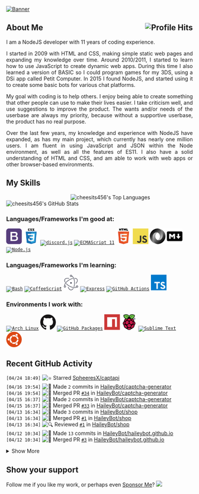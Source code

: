 [![Banner][banner-img]][banner-link]

<h2>About Me <img align="right" alt="Profile Hits" src="https://komarev.com/ghpvc/?username=cheesits456&style=flat-square"></h2>

<p align="justify">I am a NodeJS developer with 11 years of coding experience.</p>

<p align="justify">I started in 2009 with HTML and CSS, making simple static web pages and expanding my knowledge over time. Around 2010/2011, I started to learn how to use JavaScript to create dynamic web apps. During this time I also learned a version of BASIC so I could program games for my 3DS, using a DSi app called Petit Computer. In 2015 I found NodeJS, and started using it to create some basic bots for various chat platforms.</p>

<p align="justify">My goal with coding is to help others. I enjoy being able to create something that other people can use to make their lives easier. I take criticism well, and use suggestions to improve the product. The wants and/or needs of the userbase are always my priority, because without a supportive userbase, the product has no real purpose.</p>

<p align="justify">Over the last few years, my knowledge and experience with NodeJS have expanded, as has my main project, which currently has nearly one million users. I am fluent in using JavaScript and JSON within the Node environment, as well as all the features of ES11. I also have a solid understanding of HTML and CSS, and am able to work with web apps or other browser-based environments.</p>

## My Skills

<img src="https://cheesits456-readme-stats.vercel.app/api/top-langs?username=cheesits456&layout=compact&card_width=275" alt="cheesits456's Top Languages" align="right" width="330">

![cheesits456's GitHub Stats][github-stats-img]

### Languages/Frameworks I'm good at:

<code><a href="https://getbootstrap.com"><img alt="Bootstrap" title="Bootstrap" src="https://raw.githubusercontent.com/github/explore/80688e429a7d4ef2fca1e82350fe8e3517d3494d/topics/bootstrap/bootstrap.png" height="42"></a></code>
<code><a href="https://www.w3.org/Style/CSS/Overview.en.html"><img alt="CSS 3" title="CSS 3" src="https://raw.githubusercontent.com/github/explore/80688e429a7d4ef2fca1e82350fe8e3517d3494d/topics/css/css.png" height="42"></a></code>
<code><a href="https://discord.js.org"><img alt="discord.js" title="discord.js" src="https://avatars0.githubusercontent.com/u/26492485" height="42"></a></code>
<code><a href="https://en.wikipedia.org/wiki/ECMAScript"><img alt="ECMAScript 11" title="ECMAScript 11" src="https://github.com/cheesits456/cheesits456/raw/master/icons/ecmascript.png" height="42"></a></code>
<code><a href="https://en.wikipedia.org/wiki/HTML"><img alt="HTML 5" title="HTML 5" src="https://raw.githubusercontent.com/github/explore/80688e429a7d4ef2fca1e82350fe8e3517d3494d/topics/html/html.png" height="42"></a></code>
<code><a href="https://developer.mozilla.org/en-US/docs/Web/JavaScript"><img alt="JavaScript" title="JavaScript" src="https://raw.githubusercontent.com/github/explore/80688e429a7d4ef2fca1e82350fe8e3517d3494d/topics/javascript/javascript.png" height="42"></a></code>
<code><a href="http://www.json.org"><img alt="JSON" title="JSON" src="https://raw.githubusercontent.com/github/explore/80688e429a7d4ef2fca1e82350fe8e3517d3494d/topics/json/json.png" height="42"></a></code>
<code><a href="https://daringfireball.net/projects/markdown"><img alt="Markdown" title="Markdown" src="https://raw.githubusercontent.com/github/explore/80688e429a7d4ef2fca1e82350fe8e3517d3494d/topics/markdown/markdown.png" height="42"></a></code>
<code><a href="https://nodejs.org/en/"><img alt="Node.js" title="Node.js" src="https://github.com/cheesits456/cheesits456/raw/master/icons/node.png" height="42"></a></code>

### Languages/Frameworks I'm learning:

<code><a href="https://www.gnu.org/software/bash"><img alt="Bash" title="Bash" src="https://github.com/cheesits456/cheesits456/raw/master/icons/bash.png" height="42"></a></code>
<code><a href="http://coffeescript.org/"><img alt="CoffeeScript" title="CoffeeScript" src="https://github.com/cheesits456/cheesits456/raw/master/icons/coffeescript.png" height="42"></a></code>
<code><a href="https://www.electronjs.org/"><img alt="Electron" title="Electron" src="https://raw.githubusercontent.com/github/explore/80688e429a7d4ef2fca1e82350fe8e3517d3494d/topics/electron/electron.png" height="42"></a></code>
<code><a href="https://expressjs.com"><img alt="Express" title="Express" src="https://github.com/cheesits456/cheesits456/raw/master/icons/express.png" height="42"></a></code>
<code><a href="https://github.com/features/actions"><img alt="GitHub Actions" title="GitHub Actions" src="https://avatars0.githubusercontent.com/u/44036562" height="42"></a></code>
<code><a href="https://www.typescriptlang.org"><img alt="TypeScript" title="TypeScript" src="https://raw.githubusercontent.com/github/explore/80688e429a7d4ef2fca1e82350fe8e3517d3494d/topics/typescript/typescript.png" height="42"></a></code>

### Environments I work with:

<code><a href="https://www.archlinux.org/"><img alt="Arch Linux" title="Arch Linux" src="https://github.com/cheesits456/cheesits456/raw/master/icons/arch.png" height="42"></a></code>
<code><a href="https://github.com/"><img alt="GitHub" title="GitHub" src="https://raw.githubusercontent.com/github/explore/78df643247d429f6cc873026c0622819ad797942/topics/github/github.png" height="42"></a></code>
<code><a href="https://github.com/features/packages"><img alt="GitHub Packages" title="GitHub Packages" src="https://github.com/cheesits456/cheesits456/raw/master/icons/packages.png" height="42"></a></code>
<code><a href="https://www.npmjs.com"><img alt="NPM" title="NPM" src="https://raw.githubusercontent.com/github/explore/80688e429a7d4ef2fca1e82350fe8e3517d3494d/topics/npm/npm.png" height="42"></a></code>
<code><a href="https://www.raspberrypi.org"><img alt="Raspberry Pi" title="Raspberry Pi" src="https://raw.githubusercontent.com/github/explore/80688e429a7d4ef2fca1e82350fe8e3517d3494d/topics/raspberry-pi/raspberry-pi.png" height="42"></a></code>
<code><a href="https://www.sublimetext.com/"><img alt="Sublime Text" title="Sublime Text" src="https://avatars1.githubusercontent.com/u/684879?s=200&v=4" height="42"></a></code>
<code><a href="https://ubuntu.com/"><img alt="Ubuntu" title="Ubuntu" src="https://raw.githubusercontent.com/github/explore/80688e429a7d4ef2fca1e82350fe8e3517d3494d/topics/ubuntu/ubuntu.png" height="42"></a></code>

## Recent GitHub Activity

<!--START_SECTION:activity-->
`[04/24 18:49]` <img alt="⭐" src="https://github.com/cheesits456/github-activity-readme/raw/master/icons/star.png" align="top" height="18"> Starred [SpheeresX/captapi](https://github.com/SpheeresX/captapi)  
`[04/16 19:54]` <img alt="📝" src="https://github.com/cheesits456/github-activity-readme/raw/master/icons/commit.png" align="top" height="18"> Made `2` commits in [HaileyBot/captcha-generator](https://github.com/HaileyBot/captcha-generator)  
`[04/16 19:54]` <img alt="🎉" src="https://github.com/cheesits456/github-activity-readme/raw/master/icons/merge.png" align="top" height="18"> Merged PR [`#34`](https://github.com//HaileyBot/captcha-generator/pull/34 'Bump @types/node from 14.14.39 to 14.14.41') in [HaileyBot/captcha-generator](https://github.com/HaileyBot/captcha-generator)  
`[04/15 16:37]` <img alt="📝" src="https://github.com/cheesits456/github-activity-readme/raw/master/icons/commit.png" align="top" height="18"> Made `2` commits in [HaileyBot/captcha-generator](https://github.com/HaileyBot/captcha-generator)  
`[04/15 16:37]` <img alt="🎉" src="https://github.com/cheesits456/github-activity-readme/raw/master/icons/merge.png" align="top" height="18"> Merged PR [`#33`](https://github.com//HaileyBot/captcha-generator/pull/33 'Bump @types/node from 14.14.37 to 14.14.39') in [HaileyBot/captcha-generator](https://github.com/HaileyBot/captcha-generator)  
`[04/13 16:34]` <img alt="📝" src="https://github.com/cheesits456/github-activity-readme/raw/master/icons/commit.png" align="top" height="18"> Made `3` commits in [HaileyBot/shop](https://github.com/HaileyBot/shop)  
`[04/13 16:34]` <img alt="🎉" src="https://github.com/cheesits456/github-activity-readme/raw/master/icons/merge.png" align="top" height="18"> Merged PR [`#1`](https://github.com//HaileyBot/shop/pull/1 'optimizations') in [HaileyBot/shop](https://github.com/HaileyBot/shop)  
`[04/13 16:34]` <img alt="🔍" src="https://github.com/cheesits456/github-activity-readme/raw/master/icons/review.png" align="top" height="18"> Reviewed [`#1`](https://github.com//HaileyBot/shop/pull/1 'optimizations') in [HaileyBot/shop](https://github.com/HaileyBot/shop)  
`[04/12 10:34]` <img alt="📝" src="https://github.com/cheesits456/github-activity-readme/raw/master/icons/commit.png" align="top" height="18"> Made `13` commits in [HaileyBot/haileybot.github.io](https://github.com/HaileyBot/haileybot.github.io)  
`[04/12 10:34]` <img alt="🎉" src="https://github.com/cheesits456/github-activity-readme/raw/master/icons/merge.png" align="top" height="18"> Merged PR [`#3`](https://github.com//HaileyBot/haileybot.github.io/pull/3 'optimizations') in [HaileyBot/haileybot.github.io](https://github.com/HaileyBot/haileybot.github.io)  

<details><summary>Show More</summary>

`[04/12 10:34]` <img alt="🔍" src="https://github.com/cheesits456/github-activity-readme/raw/master/icons/review.png" align="top" height="18"> Reviewed [`#3`](https://github.com//HaileyBot/haileybot.github.io/pull/3 'optimizations') in [HaileyBot/haileybot.github.io](https://github.com/HaileyBot/haileybot.github.io)  
`[04/10 21:50]` <img alt="⭐" src="https://github.com/cheesits456/github-activity-readme/raw/master/icons/star.png" align="top" height="18"> Starred [SpheeresX/rms-letters](https://github.com/SpheeresX/rms-letters)  
`[04/08 10:46]` <img alt="🎉" src="https://github.com/cheesits456/github-activity-readme/raw/master/icons/merge.png" align="top" height="18"> Merged PR [`#32`](https://github.com//HaileyBot/captcha-generator/pull/32 'Bump typescript from 4.2.3 to 4.2.4') in [HaileyBot/captcha-generator](https://github.com/HaileyBot/captcha-generator)  
`[04/08 10:46]` <img alt="📝" src="https://github.com/cheesits456/github-activity-readme/raw/master/icons/commit.png" align="top" height="18"> Made `2` commits in [HaileyBot/captcha-generator](https://github.com/HaileyBot/captcha-generator)  
`[04/05 07:02]` <img alt="📝" src="https://github.com/cheesits456/github-activity-readme/raw/master/icons/commit.png" align="top" height="18"> Made `2` commits in [cheesits456/discord-ssh-bot](https://github.com/cheesits456/discord-ssh-bot)  
`[04/05 07:02]` <img alt="🎉" src="https://github.com/cheesits456/github-activity-readme/raw/master/icons/merge.png" align="top" height="18"> Merged PR [`#16`](https://github.com//cheesits456/discord-ssh-bot/pull/16 'Bump discord.js from 12.5.2 to 12.5.3') in [cheesits456/discord-ssh-bot](https://github.com/cheesits456/discord-ssh-bot)  
`[04/01 11:22]` <img alt="🏷" src="https://github.com/cheesits456/github-activity-readme/raw/master/icons/release.png" align="top" height="18"> Released [`v1.7.0`](https://github.com/HaileyBot/captcha-generator/releases/tag/v1.7.0) in [HaileyBot/captcha-generator](https://github.com/HaileyBot/captcha-generator)  
`[04/01 11:19]` <img alt="📝" src="https://github.com/cheesits456/github-activity-readme/raw/master/icons/commit.png" align="top" height="18"> Made `2` commits in [HaileyBot/captcha-generator](https://github.com/HaileyBot/captcha-generator)  
`[04/01 11:14]` <img alt="📝" src="https://github.com/cheesits456/github-activity-readme/raw/master/icons/commit.png" align="top" height="18"> Made `2` commits in [cheesits456/discord-ssh-bot](https://github.com/cheesits456/discord-ssh-bot)  
`[04/01 11:14]` <img alt="🎉" src="https://github.com/cheesits456/github-activity-readme/raw/master/icons/merge.png" align="top" height="18"> Merged PR [`#15`](https://github.com//cheesits456/discord-ssh-bot/pull/15 'Bump discord.js from 12.5.1 to 12.5.2') in [cheesits456/discord-ssh-bot](https://github.com/cheesits456/discord-ssh-bot)  
`[03/31 10:44]` <img alt="⭐" src="https://github.com/cheesits456/github-activity-readme/raw/master/icons/star.png" align="top" height="18"> Starred [geon/geon.github.com](https://github.com/geon/geon.github.com)  
`[03/29 09:49]` <img alt="📝" src="https://github.com/cheesits456/github-activity-readme/raw/master/icons/commit.png" align="top" height="18"> Made `2` commits in [HaileyBot/captcha-generator](https://github.com/HaileyBot/captcha-generator)  
`[03/29 09:49]` <img alt="🎉" src="https://github.com/cheesits456/github-activity-readme/raw/master/icons/merge.png" align="top" height="18"> Merged PR [`#31`](https://github.com//HaileyBot/captcha-generator/pull/31 'Bump @types/node from 14.14.36 to 14.14.37') in [HaileyBot/captcha-generator](https://github.com/HaileyBot/captcha-generator)  
`[03/27 22:52]` <img alt="📝" src="https://github.com/cheesits456/github-activity-readme/raw/master/icons/commit.png" align="top" height="18"> Made `2` commits in [HaileyBot/captcha-generator](https://github.com/HaileyBot/captcha-generator)  
`[03/27 22:52]` <img alt="🎉" src="https://github.com/cheesits456/github-activity-readme/raw/master/icons/merge.png" align="top" height="18"> Merged PR [`#30`](https://github.com//HaileyBot/captcha-generator/pull/30 'Bump @types/node from 14.14.35 to 14.14.36') in [HaileyBot/captcha-generator](https://github.com/HaileyBot/captcha-generator)  
`[03/23 12:05]` <img alt="📝" src="https://github.com/cheesits456/github-activity-readme/raw/master/icons/commit.png" align="top" height="18"> Made `2` commits in [cheesits456/discord-ssh-bot](https://github.com/cheesits456/discord-ssh-bot)  
`[03/23 12:05]` <img alt="🎉" src="https://github.com/cheesits456/github-activity-readme/raw/master/icons/merge.png" align="top" height="18"> Merged PR [`#14`](https://github.com//cheesits456/discord-ssh-bot/pull/14 'Bump semver from 7.3.4 to 7.3.5') in [cheesits456/discord-ssh-bot](https://github.com/cheesits456/discord-ssh-bot)  
`[03/22 16:24]` <img alt="📝" src="https://github.com/cheesits456/github-activity-readme/raw/master/icons/commit.png" align="top" height="18"> Made `2` commits in [HaileyBot/captcha-generator](https://github.com/HaileyBot/captcha-generator)  
`[03/22 16:24]` <img alt="🎉" src="https://github.com/cheesits456/github-activity-readme/raw/master/icons/merge.png" align="top" height="18"> Merged PR [`#29`](https://github.com//HaileyBot/captcha-generator/pull/29 'Bump @types/mocha from 8.2.1 to 8.2.2') in [HaileyBot/captcha-generator](https://github.com/HaileyBot/captcha-generator)  
`[03/22 04:08]` <img alt="🏷" src="https://github.com/cheesits456/github-activity-readme/raw/master/icons/release.png" align="top" height="18"> Released [`v1.6.3`](https://github.com/HaileyBot/captcha-generator/releases/tag/v1.6.3) in [HaileyBot/captcha-generator](https://github.com/HaileyBot/captcha-generator)  
`[03/22 04:07]` <img alt="📝" src="https://github.com/cheesits456/github-activity-readme/raw/master/icons/commit.png" align="top" height="18"> Made `1` commit in [HaileyBot/captcha-generator](https://github.com/HaileyBot/captcha-generator)  
`[03/22 04:06]` <img alt="🏷" src="https://github.com/cheesits456/github-activity-readme/raw/master/icons/release.png" align="top" height="18"> Released [`v1.6.2`](https://github.com/HaileyBot/captcha-generator/releases/tag/v1.6.2) in [HaileyBot/captcha-generator](https://github.com/HaileyBot/captcha-generator)  
`[03/22 04:05]` <img alt="📝" src="https://github.com/cheesits456/github-activity-readme/raw/master/icons/commit.png" align="top" height="18"> Made `1` commit in [HaileyBot/captcha-generator](https://github.com/HaileyBot/captcha-generator)  
`[03/16 06:44]` <img alt="🎉" src="https://github.com/cheesits456/github-activity-readme/raw/master/icons/merge.png" align="top" height="18"> Merged PR [`#28`](https://github.com//HaileyBot/captcha-generator/pull/28 'Bump @types/node from 14.14.34 to 14.14.35') in [HaileyBot/captcha-generator](https://github.com/HaileyBot/captcha-generator)  
`[03/16 06:44]` <img alt="📝" src="https://github.com/cheesits456/github-activity-readme/raw/master/icons/commit.png" align="top" height="18"> Made `4` commits in [HaileyBot/captcha-generator](https://github.com/HaileyBot/captcha-generator)  
`[03/15 23:29]` <img alt="🎉" src="https://github.com/cheesits456/github-activity-readme/raw/master/icons/merge.png" align="top" height="18"> Merged PR [`#27`](https://github.com//HaileyBot/captcha-generator/pull/27 'Bump @types/node from 14.14.33 to 14.14.34') in [HaileyBot/captcha-generator](https://github.com/HaileyBot/captcha-generator)  
`[03/15 23:28]` <img alt="📝" src="https://github.com/cheesits456/github-activity-readme/raw/master/icons/commit.png" align="top" height="18"> Made `2` commits in [HaileyBot/captcha-generator](https://github.com/HaileyBot/captcha-generator)  
`[03/15 23:28]` <img alt="🎉" src="https://github.com/cheesits456/github-activity-readme/raw/master/icons/merge.png" align="top" height="18"> Merged PR [`#26`](https://github.com//HaileyBot/captcha-generator/pull/26 'Bump mocha from 8.3.1 to 8.3.2') in [HaileyBot/captcha-generator](https://github.com/HaileyBot/captcha-generator)  
`[03/14 10:57]` <img alt="📝" src="https://github.com/cheesits456/github-activity-readme/raw/master/icons/commit.png" align="top" height="18"> Made `1` commit in [cheesits456/ReactionPics](https://github.com/cheesits456/ReactionPics)  
`[03/11 22:46]` <img alt="📝" src="https://github.com/cheesits456/github-activity-readme/raw/master/icons/commit.png" align="top" height="18"> Made `1` commit in [HaileyBot/haileybot.github.io](https://github.com/HaileyBot/haileybot.github.io)  
`[03/10 06:55]` <img alt="📝" src="https://github.com/cheesits456/github-activity-readme/raw/master/icons/commit.png" align="top" height="18"> Made `2` commits in [HaileyBot/captcha-generator](https://github.com/HaileyBot/captcha-generator)  
`[03/10 06:55]` <img alt="🎉" src="https://github.com/cheesits456/github-activity-readme/raw/master/icons/merge.png" align="top" height="18"> Merged PR [`#25`](https://github.com//HaileyBot/captcha-generator/pull/25 'Bump @types/node from 14.14.32 to 14.14.33') in [HaileyBot/captcha-generator](https://github.com/HaileyBot/captcha-generator)  
`[03/08 08:12]` <img alt="📝" src="https://github.com/cheesits456/github-activity-readme/raw/master/icons/commit.png" align="top" height="18"> Made `2` commits in [HaileyBot/captcha-generator](https://github.com/HaileyBot/captcha-generator)  
`[03/08 08:12]` <img alt="🎉" src="https://github.com/cheesits456/github-activity-readme/raw/master/icons/merge.png" align="top" height="18"> Merged PR [`#24`](https://github.com//HaileyBot/captcha-generator/pull/24 'Bump @types/node from 14.14.31 to 14.14.32') in [HaileyBot/captcha-generator](https://github.com/HaileyBot/captcha-generator)  
`[03/08 08:12]` <img alt="📝" src="https://github.com/cheesits456/github-activity-readme/raw/master/icons/commit.png" align="top" height="18"> Made `2` commits in [HaileyBot/captcha-generator](https://github.com/HaileyBot/captcha-generator)  
`[03/08 08:12]` <img alt="🎉" src="https://github.com/cheesits456/github-activity-readme/raw/master/icons/merge.png" align="top" height="18"> Merged PR [`#23`](https://github.com//HaileyBot/captcha-generator/pull/23 'Bump mocha from 8.3.0 to 8.3.1') in [HaileyBot/captcha-generator](https://github.com/HaileyBot/captcha-generator)  
`[03/06 23:05]` <img alt="📝" src="https://github.com/cheesits456/github-activity-readme/raw/master/icons/commit.png" align="top" height="18"> Made `2` commits in <span title="Private Repo">`🔒MHSSupport/vortex-music`</span>  
`[03/06 18:26]` <img alt="📝" src="https://github.com/cheesits456/github-activity-readme/raw/master/icons/commit.png" align="top" height="18"> Made `2` commits in [HaileyBot/captcha-generator](https://github.com/HaileyBot/captcha-generator)  
`[03/06 18:26]` <img alt="🎉" src="https://github.com/cheesits456/github-activity-readme/raw/master/icons/merge.png" align="top" height="18"> Merged PR [`#22`](https://github.com//HaileyBot/captcha-generator/pull/22 'Bump typescript from 4.2.2 to 4.2.3') in [HaileyBot/captcha-generator](https://github.com/HaileyBot/captcha-generator)  
`[03/04 19:12]` <img alt="📝" src="https://github.com/cheesits456/github-activity-readme/raw/master/icons/commit.png" align="top" height="18"> Made `6` commits in <span title="Private Repo">`🔒MHSSupport/vortex-music`</span>  
`[03/03 18:59]` <img alt="⭐" src="https://github.com/cheesits456/github-activity-readme/raw/master/icons/star.png" align="top" height="18"> Starred <span title="Private Repo">`🔒MHSSupport/vortex-music`</span>  
`[03/02 20:39]` <img alt="❗️" src="https://github.com/cheesits456/github-activity-readme/raw/master/icons/issue.png" align="top" height="18"> Opened issue [`#30`](https://github.com//cheesits456/ReactionPics/issues/30 'add "right" and "wrong" images') in [cheesits456/ReactionPics](https://github.com/cheesits456/ReactionPics)  
`[03/02 19:22]` <img alt="📝" src="https://github.com/cheesits456/github-activity-readme/raw/master/icons/commit.png" align="top" height="18"> Made `1` commit in [cheesits456/ReactionPics](https://github.com/cheesits456/ReactionPics)  
`[03/02 16:03]` <img alt="📝" src="https://github.com/cheesits456/github-activity-readme/raw/master/icons/commit.png" align="top" height="18"> Made `2` commits in [HaileyBot/captcha-generator](https://github.com/HaileyBot/captcha-generator)  
`[03/02 16:03]` <img alt="🎉" src="https://github.com/cheesits456/github-activity-readme/raw/master/icons/merge.png" align="top" height="18"> Merged PR [`#21`](https://github.com//HaileyBot/captcha-generator/pull/21 'Bump canvas from 2.6.1 to 2.7.0') in [HaileyBot/captcha-generator](https://github.com/HaileyBot/captcha-generator)  
`[02/26 11:19]` <img alt="📝" src="https://github.com/cheesits456/github-activity-readme/raw/master/icons/commit.png" align="top" height="18"> Made `2` commits in [HaileyBot/vote.haileybot.com](https://github.com/HaileyBot/vote.haileybot.com)  
`[02/24 12:53]` <img alt="📝" src="https://github.com/cheesits456/github-activity-readme/raw/master/icons/commit.png" align="top" height="18"> Made `2` commits in [HaileyBot/captcha-generator](https://github.com/HaileyBot/captcha-generator)  
`[02/24 12:53]` <img alt="🎉" src="https://github.com/cheesits456/github-activity-readme/raw/master/icons/merge.png" align="top" height="18"> Merged PR [`#20`](https://github.com//HaileyBot/captcha-generator/pull/20 'Bump typescript from 4.1.5 to 4.2.2') in [HaileyBot/captcha-generator](https://github.com/HaileyBot/captcha-generator)  
`[02/23 04:22]` <img alt="⭐" src="https://github.com/cheesits456/github-activity-readme/raw/master/icons/star.png" align="top" height="18"> Starred [HaileyBot/vote.haileybot.com](https://github.com/HaileyBot/vote.haileybot.com)  
`[02/22 19:25]` <img alt="📝" src="https://github.com/cheesits456/github-activity-readme/raw/master/icons/commit.png" align="top" height="18"> Made `10` commits in [HaileyBot/vote.haileybot.com](https://github.com/HaileyBot/vote.haileybot.com)  
`[02/22 18:40]` <img alt="📂" src="https://github.com/cheesits456/github-activity-readme/raw/master/icons/create-branch.png" align="top" height="18"> Created branch [`main`](https://github.com/HaileyBot/vote.haileybot.com/tree/main) in [HaileyBot/vote.haileybot.com](https://github.com/HaileyBot/vote.haileybot.com)  
`[02/22 18:40]` <img alt="➕" src="https://github.com/cheesits456/github-activity-readme/raw/master/icons/create-repo.png" align="top" height="18"> Created repository [HaileyBot/vote.haileybot.com](https://github.com/HaileyBot/vote.haileybot.com)  
`[02/22 11:06]` <img alt="📝" src="https://github.com/cheesits456/github-activity-readme/raw/master/icons/commit.png" align="top" height="18"> Made `1` commit in [HaileyBot/haileybot.github.io](https://github.com/HaileyBot/haileybot.github.io)  
`[02/22 10:59]` <img alt="📝" src="https://github.com/cheesits456/github-activity-readme/raw/master/icons/commit.png" align="top" height="18"> Made `2` commits in [HaileyBot/captcha-generator](https://github.com/HaileyBot/captcha-generator)  
`[02/22 10:59]` <img alt="🎉" src="https://github.com/cheesits456/github-activity-readme/raw/master/icons/merge.png" align="top" height="18"> Merged PR [`#19`](https://github.com//HaileyBot/captcha-generator/pull/19 'Bump @types/node from 14.14.30 to 14.14.31') in [HaileyBot/captcha-generator](https://github.com/HaileyBot/captcha-generator)  
`[02/22 00:15]` <img alt="📝" src="https://github.com/cheesits456/github-activity-readme/raw/master/icons/commit.png" align="top" height="18"> Made `1` commit in [HaileyBot/haileybot.github.io](https://github.com/HaileyBot/haileybot.github.io)  
`[02/21 23:53]` <img alt="⭐" src="https://github.com/cheesits456/github-activity-readme/raw/master/icons/star.png" align="top" height="18"> Starred [SpheeresX/puthon](https://github.com/SpheeresX/puthon)  
`[02/21 23:15]` <img alt="📝" src="https://github.com/cheesits456/github-activity-readme/raw/master/icons/commit.png" align="top" height="18"> Made `1` commit in [HaileyBot/haileybot.github.io](https://github.com/HaileyBot/haileybot.github.io)  
`[02/21 19:25]` <img alt="📝" src="https://github.com/cheesits456/github-activity-readme/raw/master/icons/commit.png" align="top" height="18"> Made `4` commits in [cheesits456/ReactionPics](https://github.com/cheesits456/ReactionPics)  
`[02/21 18:32]` <img alt="❗️" src="https://github.com/cheesits456/github-activity-readme/raw/master/icons/issue.png" align="top" height="18"> Closed issue [`#29`](https://github.com//cheesits456/ReactionPics/issues/29 'add "yikes" image') in [cheesits456/ReactionPics](https://github.com/cheesits456/ReactionPics)  
`[02/21 18:32]` <img alt="❗️" src="https://github.com/cheesits456/github-activity-readme/raw/master/icons/issue.png" align="top" height="18"> Closed issue [`#28`](https://github.com//cheesits456/ReactionPics/issues/28 'add "yeah" image') in [cheesits456/ReactionPics](https://github.com/cheesits456/ReactionPics)  
`[02/21 18:32]` <img alt="❗️" src="https://github.com/cheesits456/github-activity-readme/raw/master/icons/issue.png" align="top" height="18"> Closed issue [`#27`](https://github.com//cheesits456/ReactionPics/issues/27 'add "nice" image') in [cheesits456/ReactionPics](https://github.com/cheesits456/ReactionPics)  
`[02/21 18:32]` <img alt="🗣" src="https://github.com/cheesits456/github-activity-readme/raw/master/icons/comment.png" align="top" height="18"> Commented on [`#27`](https://github.com//cheesits456/ReactionPics/issues/27 'add "nice" image') in [cheesits456/ReactionPics](https://github.com/cheesits456/ReactionPics)  
`[02/21 18:32]` <img alt="❗️" src="https://github.com/cheesits456/github-activity-readme/raw/master/icons/issue.png" align="top" height="18"> Closed issue [`#26`](https://github.com//cheesits456/ReactionPics/issues/26 'Add "oh" image') in [cheesits456/ReactionPics](https://github.com/cheesits456/ReactionPics)  
`[02/21 18:31]` <img alt="❗️" src="https://github.com/cheesits456/github-activity-readme/raw/master/icons/issue.png" align="top" height="18"> Closed issue [`#23`](https://github.com//cheesits456/ReactionPics/issues/23 'Add "same" image') in [cheesits456/ReactionPics](https://github.com/cheesits456/ReactionPics)  
`[02/21 18:31]` <img alt="❗️" src="https://github.com/cheesits456/github-activity-readme/raw/master/icons/issue.png" align="top" height="18"> Closed issue [`#22`](https://github.com//cheesits456/ReactionPics/issues/22 'add slowclap image') in [cheesits456/ReactionPics](https://github.com/cheesits456/ReactionPics)  
`[02/21 18:31]` <img alt="❗️" src="https://github.com/cheesits456/github-activity-readme/raw/master/icons/issue.png" align="top" height="18"> Closed issue [`#18`](https://github.com//cheesits456/ReactionPics/issues/18 'add a wave image') in [cheesits456/ReactionPics](https://github.com/cheesits456/ReactionPics)  
`[02/21 18:31]` <img alt="❗️" src="https://github.com/cheesits456/github-activity-readme/raw/master/icons/issue.png" align="top" height="18"> Closed issue [`#14`](https://github.com//cheesits456/ReactionPics/issues/14 'Add "no u" image') in [cheesits456/ReactionPics](https://github.com/cheesits456/ReactionPics)  
`[02/21 18:31]` <img alt="❗️" src="https://github.com/cheesits456/github-activity-readme/raw/master/icons/issue.png" align="top" height="18"> Closed issue [`#10`](https://github.com//cheesits456/ReactionPics/issues/10 'Add "rip"') in [cheesits456/ReactionPics](https://github.com/cheesits456/ReactionPics)  
`[02/21 18:31]` <img alt="❗️" src="https://github.com/cheesits456/github-activity-readme/raw/master/icons/issue.png" align="top" height="18"> Closed issue [`#5`](https://github.com//cheesits456/ReactionPics/issues/5 'Add "yum"/"yummy"') in [cheesits456/ReactionPics](https://github.com/cheesits456/ReactionPics)  
`[02/21 18:30]` <img alt="📝" src="https://github.com/cheesits456/github-activity-readme/raw/master/icons/commit.png" align="top" height="18"> Made `9` commits in [cheesits456/ReactionPics](https://github.com/cheesits456/ReactionPics)  
`[02/21 17:47]` <img alt="❗️" src="https://github.com/cheesits456/github-activity-readme/raw/master/icons/issue.png" align="top" height="18"> Opened issue [`#29`](https://github.com//cheesits456/ReactionPics/issues/29 'add "yikes" image') in [cheesits456/ReactionPics](https://github.com/cheesits456/ReactionPics)  
`[02/21 17:35]` <img alt="❗️" src="https://github.com/cheesits456/github-activity-readme/raw/master/icons/issue.png" align="top" height="18"> Opened issue [`#28`](https://github.com//cheesits456/ReactionPics/issues/28 'add "yeah" image') in [cheesits456/ReactionPics](https://github.com/cheesits456/ReactionPics)  
`[02/21 17:28]` <img alt="❗️" src="https://github.com/cheesits456/github-activity-readme/raw/master/icons/issue.png" align="top" height="18"> Opened issue [`#27`](https://github.com//cheesits456/ReactionPics/issues/27 'add "nice" image') in [cheesits456/ReactionPics](https://github.com/cheesits456/ReactionPics)  
`[02/21 17:27]` <img alt="❗️" src="https://github.com/cheesits456/github-activity-readme/raw/master/icons/issue.png" align="top" height="18"> Opened issue [`#26`](https://github.com//cheesits456/ReactionPics/issues/26 'Add "oh" image') in [cheesits456/ReactionPics](https://github.com/cheesits456/ReactionPics)  
`[02/21 14:14]` <img alt="❗️" src="https://github.com/cheesits456/github-activity-readme/raw/master/icons/issue.png" align="top" height="18"> Closed issue [`#25`](https://github.com//cheesits456/ReactionPics/issues/25 'Add "fuck" image') in [cheesits456/ReactionPics](https://github.com/cheesits456/ReactionPics)  
`[02/21 14:13]` <img alt="❗️" src="https://github.com/cheesits456/github-activity-readme/raw/master/icons/issue.png" align="top" height="18"> Closed issue [`#24`](https://github.com//cheesits456/ReactionPics/issues/24 'Add "victory" image') in [cheesits456/ReactionPics](https://github.com/cheesits456/ReactionPics)  
`[02/21 08:00]` <img alt="📝" src="https://github.com/cheesits456/github-activity-readme/raw/master/icons/commit.png" align="top" height="18"> Made `2` commits in [cheesits456/ReactionPics](https://github.com/cheesits456/ReactionPics)  
`[02/19 10:00]` <img alt="📝" src="https://github.com/cheesits456/github-activity-readme/raw/master/icons/commit.png" align="top" height="18"> Made `2` commits in [HaileyBot/captcha-generator](https://github.com/HaileyBot/captcha-generator)  
`[02/19 10:00]` <img alt="🎉" src="https://github.com/cheesits456/github-activity-readme/raw/master/icons/merge.png" align="top" height="18"> Merged PR [`#18`](https://github.com//HaileyBot/captcha-generator/pull/18 'Bump @types/node from 14.14.28 to 14.14.30') in [HaileyBot/captcha-generator](https://github.com/HaileyBot/captcha-generator)  
`[02/19 08:07]` <img alt="❗️" src="https://github.com/cheesits456/github-activity-readme/raw/master/icons/issue.png" align="top" height="18"> Opened issue [`#25`](https://github.com//cheesits456/ReactionPics/issues/25 'Add "fuck" image') in [cheesits456/ReactionPics](https://github.com/cheesits456/ReactionPics)  
`[02/19 07:54]` <img alt="❗️" src="https://github.com/cheesits456/github-activity-readme/raw/master/icons/issue.png" align="top" height="18"> Opened issue [`#24`](https://github.com//cheesits456/ReactionPics/issues/24 'Add "victory" image') in [cheesits456/ReactionPics](https://github.com/cheesits456/ReactionPics)  
`[02/19 01:14]` <img alt="📝" src="https://github.com/cheesits456/github-activity-readme/raw/master/icons/commit.png" align="top" height="18"> Made `2` commits in [HaileyBot/captcha-generator](https://github.com/HaileyBot/captcha-generator)  
`[02/19 01:14]` <img alt="🎉" src="https://github.com/cheesits456/github-activity-readme/raw/master/icons/merge.png" align="top" height="18"> Merged PR [`#17`](https://github.com//HaileyBot/captcha-generator/pull/17 'Bump @types/mocha from 8.2.0 to 8.2.1') in [HaileyBot/captcha-generator](https://github.com/HaileyBot/captcha-generator)  
`[02/17 21:39]` <img alt="❗️" src="https://github.com/cheesits456/github-activity-readme/raw/master/icons/issue.png" align="top" height="18"> Opened issue [`#23`](https://github.com//cheesits456/ReactionPics/issues/23 'Add "same" image') in [cheesits456/ReactionPics](https://github.com/cheesits456/ReactionPics)  
`[02/17 18:54]` <img alt="📝" src="https://github.com/cheesits456/github-activity-readme/raw/master/icons/commit.png" align="top" height="18"> Made `1` commit in [HaileyBot/shop](https://github.com/HaileyBot/shop)  
`[02/16 06:42]` <img alt="📝" src="https://github.com/cheesits456/github-activity-readme/raw/master/icons/commit.png" align="top" height="18"> Made `2` commits in [HaileyBot/captcha-generator](https://github.com/HaileyBot/captcha-generator)  
`[02/16 06:42]` <img alt="🎉" src="https://github.com/cheesits456/github-activity-readme/raw/master/icons/merge.png" align="top" height="18"> Merged PR [`#16`](https://github.com//HaileyBot/captcha-generator/pull/16 'Bump @types/node from 14.14.26 to 14.14.28') in [HaileyBot/captcha-generator](https://github.com/HaileyBot/captcha-generator)  
`[02/14 16:05]` <img alt="❗️" src="https://github.com/cheesits456/github-activity-readme/raw/master/icons/issue.png" align="top" height="18"> Opened issue [`#22`](https://github.com//cheesits456/ReactionPics/issues/22 'add slowclap image') in [cheesits456/ReactionPics](https://github.com/cheesits456/ReactionPics)  
`[02/14 13:05]` <img alt="⭐" src="https://github.com/cheesits456/github-activity-readme/raw/master/icons/star.png" align="top" height="18"> Starred [JmNkS/MEMZ](https://github.com/JmNkS/MEMZ)  
`[02/14 13:05]` <img alt="⭐" src="https://github.com/cheesits456/github-activity-readme/raw/master/icons/star.png" align="top" height="18"> Starred [Endermanch/MalwareDatabase](https://github.com/Endermanch/MalwareDatabase)  
`[02/12 10:16]` <img alt="❗️" src="https://github.com/cheesits456/github-activity-readme/raw/master/icons/issue.png" align="top" height="18"> Closed issue [`#19`](https://github.com//cheesits456/ReactionPics/issues/19 'add a "thank" image') in [cheesits456/ReactionPics](https://github.com/cheesits456/ReactionPics)  
`[02/12 10:16]` <img alt="🗣" src="https://github.com/cheesits456/github-activity-readme/raw/master/icons/comment.png" align="top" height="18"> Commented on [`#19`](https://github.com//cheesits456/ReactionPics/issues/19 'add a "thank" image') in [cheesits456/ReactionPics](https://github.com/cheesits456/ReactionPics)  
`[02/12 10:16]` <img alt="📝" src="https://github.com/cheesits456/github-activity-readme/raw/master/icons/commit.png" align="top" height="18"> Made `3` commits in [cheesits456/ReactionPics](https://github.com/cheesits456/ReactionPics)  
`[02/12 10:09]` <img alt="❗️" src="https://github.com/cheesits456/github-activity-readme/raw/master/icons/issue.png" align="top" height="18"> Closed issue [`#20`](https://github.com//cheesits456/ReactionPics/issues/20 'add "shh" image') in [cheesits456/ReactionPics](https://github.com/cheesits456/ReactionPics)  
`[02/12 10:09]` <img alt="🗣" src="https://github.com/cheesits456/github-activity-readme/raw/master/icons/comment.png" align="top" height="18"> Commented on [`#20`](https://github.com//cheesits456/ReactionPics/issues/20 'add "shh" image') in [cheesits456/ReactionPics](https://github.com/cheesits456/ReactionPics)  
`[02/12 10:08]` <img alt="📝" src="https://github.com/cheesits456/github-activity-readme/raw/master/icons/commit.png" align="top" height="18"> Made `1` commit in [cheesits456/ReactionPics](https://github.com/cheesits456/ReactionPics)  
`[02/12 10:05]` <img alt="❗️" src="https://github.com/cheesits456/github-activity-readme/raw/master/icons/issue.png" align="top" height="18"> Closed issue [`#21`](https://github.com//cheesits456/ReactionPics/issues/21 'Add "woah" image') in [cheesits456/ReactionPics](https://github.com/cheesits456/ReactionPics)  
`[02/12 10:05]` <img alt="🗣" src="https://github.com/cheesits456/github-activity-readme/raw/master/icons/comment.png" align="top" height="18"> Commented on [`#21`](https://github.com//cheesits456/ReactionPics/issues/21 'Add "woah" image') in [cheesits456/ReactionPics](https://github.com/cheesits456/ReactionPics)  
`[02/12 10:02]` <img alt="📝" src="https://github.com/cheesits456/github-activity-readme/raw/master/icons/commit.png" align="top" height="18"> Made `3` commits in [cheesits456/ReactionPics](https://github.com/cheesits456/ReactionPics)  
`[02/12 09:41]` <img alt="❗️" src="https://github.com/cheesits456/github-activity-readme/raw/master/icons/issue.png" align="top" height="18"> Opened issue [`#21`](https://github.com//cheesits456/ReactionPics/issues/21 'Add "woah" image') in [cheesits456/ReactionPics](https://github.com/cheesits456/ReactionPics)  
`[02/12 08:28]` <img alt="📝" src="https://github.com/cheesits456/github-activity-readme/raw/master/icons/commit.png" align="top" height="18"> Made `2` commits in [HaileyBot/captcha-generator](https://github.com/HaileyBot/captcha-generator)  
`[02/12 08:28]` <img alt="🎉" src="https://github.com/cheesits456/github-activity-readme/raw/master/icons/merge.png" align="top" height="18"> Merged PR [`#15`](https://github.com//HaileyBot/captcha-generator/pull/15 'Bump mocha from 8.2.1 to 8.3.0') in [HaileyBot/captcha-generator](https://github.com/HaileyBot/captcha-generator)  
`[02/12 08:07]` <img alt="📝" src="https://github.com/cheesits456/github-activity-readme/raw/master/icons/commit.png" align="top" height="18"> Made `2` commits in [HaileyBot/captcha-generator](https://github.com/HaileyBot/captcha-generator)  
`[02/12 08:07]` <img alt="🎉" src="https://github.com/cheesits456/github-activity-readme/raw/master/icons/merge.png" align="top" height="18"> Merged PR [`#14`](https://github.com//HaileyBot/captcha-generator/pull/14 'Bump @types/node from 14.14.25 to 14.14.26') in [HaileyBot/captcha-generator](https://github.com/HaileyBot/captcha-generator)  
`[02/11 08:45]` <img alt="📝" src="https://github.com/cheesits456/github-activity-readme/raw/master/icons/commit.png" align="top" height="18"> Made `2` commits in [HaileyBot/captcha-generator](https://github.com/HaileyBot/captcha-generator)  
`[02/11 08:45]` <img alt="🎉" src="https://github.com/cheesits456/github-activity-readme/raw/master/icons/merge.png" align="top" height="18"> Merged PR [`#13`](https://github.com//HaileyBot/captcha-generator/pull/13 'Bump typescript from 4.1.4 to 4.1.5') in [HaileyBot/captcha-generator](https://github.com/HaileyBot/captcha-generator)  
`[02/10 19:33]` <img alt="📝" src="https://github.com/cheesits456/github-activity-readme/raw/master/icons/commit.png" align="top" height="18"> Made `2` commits in [HaileyBot/captcha-generator](https://github.com/HaileyBot/captcha-generator)  
`[02/10 19:33]` <img alt="🎉" src="https://github.com/cheesits456/github-activity-readme/raw/master/icons/merge.png" align="top" height="18"> Merged PR [`#12`](https://github.com//HaileyBot/captcha-generator/pull/12 'Bump typescript from 4.1.3 to 4.1.4') in [HaileyBot/captcha-generator](https://github.com/HaileyBot/captcha-generator)  
`[02/06 03:00]` <img alt="📝" src="https://github.com/cheesits456/github-activity-readme/raw/master/icons/commit.png" align="top" height="18"> Made `2` commits in [HaileyBot/captcha-generator](https://github.com/HaileyBot/captcha-generator)  
`[02/06 03:00]` <img alt="🎉" src="https://github.com/cheesits456/github-activity-readme/raw/master/icons/merge.png" align="top" height="18"> Merged PR [`#11`](https://github.com//HaileyBot/captcha-generator/pull/11 'Bump @types/node from 14.14.24 to 14.14.25') in [HaileyBot/captcha-generator](https://github.com/HaileyBot/captcha-generator)  
`[02/04 09:38]` <img alt="📝" src="https://github.com/cheesits456/github-activity-readme/raw/master/icons/commit.png" align="top" height="18"> Made `2` commits in [HaileyBot/captcha-generator](https://github.com/HaileyBot/captcha-generator)  
`[02/04 09:38]` <img alt="🎉" src="https://github.com/cheesits456/github-activity-readme/raw/master/icons/merge.png" align="top" height="18"> Merged PR [`#10`](https://github.com//HaileyBot/captcha-generator/pull/10 'Bump @types/node from 14.14.22 to 14.14.24') in [HaileyBot/captcha-generator](https://github.com/HaileyBot/captcha-generator)  
`[01/28 15:11]` <img alt="⭐" src="https://github.com/cheesits456/github-activity-readme/raw/master/icons/star.png" align="top" height="18"> Starred [lsdtolerancecalculator/lsdtolerancecalculator.github.io](https://github.com/lsdtolerancecalculator/lsdtolerancecalculator.github.io)  
`[01/28 12:39]` <img alt="📝" src="https://github.com/cheesits456/github-activity-readme/raw/master/icons/commit.png" align="top" height="18"> Made `2` commits in [cheesits456/cheesits456.github.io](https://github.com/cheesits456/cheesits456.github.io)  
`[01/28 02:10]` <img alt="📝" src="https://github.com/cheesits456/github-activity-readme/raw/master/icons/commit.png" align="top" height="18"> Made `1` commit in [cheesits456/ReactionPics](https://github.com/cheesits456/ReactionPics)  
`[01/27 01:04]` <img alt="❗️" src="https://github.com/cheesits456/github-activity-readme/raw/master/icons/issue.png" align="top" height="18"> Opened issue [`#20`](https://github.com//cheesits456/ReactionPics/issues/20 'add "shh" image') in [cheesits456/ReactionPics](https://github.com/cheesits456/ReactionPics)  
`[01/24 02:57]` <img alt="📝" src="https://github.com/cheesits456/github-activity-readme/raw/master/icons/commit.png" align="top" height="18"> Made `1` commit in [cheesits456/dot-files](https://github.com/cheesits456/dot-files)  

</details>
<!--END_SECTION:activity-->

## Show your support

Follow me if you like my work, or perhaps even [Sponsor Me][sponsor]? ![](https://hit.yhype.me/github/profile?user_id=35486894)

<!--

## Pinned

[![cheesits456.github.io][pin1-img]][pin1-link]
[![HaileyBot/haileybot.github.io][pin2-img]][pin2-link]
[![NewDiscordBridge][pin3-img]][pin3-link]
[![HaileyBot/captcha-generator][pin4-img]][pin4-link]
[![discord-ssh-bot][pin5-img]][pin5-link]
[![HaileyBot/sanitize-role-mentions][pin6-img]][pin6-link]

-->

<!-- Link anchors -->
[banner-img]: https://raw.githubusercontent.com/cheesits456/cheesits456/master/personal-banner.gif
[banner-link]: https://social.cheesits456.dev

[sponsor]: https://github.com/sponsors/cheesits456

[website-img]: https://img.shields.io/badge/-Website-e722e7?style=for-the-badge
[website-link]: https://cheesits456.dev
[discord-img]: https://img.shields.io/badge/-Discord-e722e7?style=for-the-badge
[discord-link]: https://discord.gg/7QH4YeD
[email-img]: https://img.shields.io/badge/-E--Mail-e722e7?style=for-the-badge
[email-link]: mailto:quin@cheesits456.dev

[github-stats-img]: https://cheesits456-readme-stats.vercel.app/api?username=cheesits456&count_private=true&show_icons=true&include_all_commits=true
[github-langs-img]: https://cheesits456-readme-stats.vercel.app/api/top-langs?username=cheesits456&layout=compact&hide=smarty

[pin1-img]: https://cheesits456-readme-stats.vercel.app/api/pin/?username=cheesits456&repo=cheesits456.github.io
[pin1-link]: https://github.com/cheesits456/cheesits456.github.io
[pin2-img]: https://cheesits456-readme-stats.vercel.app/api/pin/?username=HaileyBot&repo=haileybot.github.io&show_owner=true
[pin2-link]: https://github.com/HaileyBot/haileybot.github.io
[pin3-img]: https://cheesits456-readme-stats.vercel.app/api/pin/?username=cheesits456&repo=NewDiscordBridge
[pin3-link]: https://github.com/cheesits456/NewDiscordBridge
[pin4-img]: https://cheesits456-readme-stats.vercel.app/api/pin/?username=HaileyBot&repo=captcha-generator&show_owner=true
[pin4-link]: https://github.com/HaileyBot/captcha-generator
[pin5-img]: https://cheesits456-readme-stats.vercel.app/api/pin/?username=cheesits456&repo=discord-ssh-bot
[pin5-link]: https://github.com/cheesits456/discord-ssh-bot
[pin6-img]: https://cheesits456-readme-stats.vercel.app/api/pin/?username=HaileyBot&repo=sanitize-role-mentions&show_owner=true
[pin6-link]: https://github.com/HaileyBot/sanitize-role-mentions
